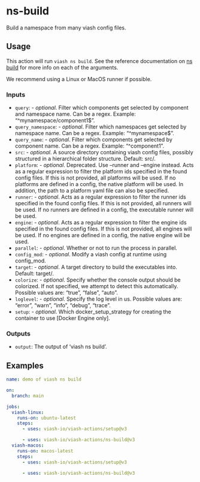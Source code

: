 # ns-build


<!--
DO NOT EDIT THIS FILE MANUALLY!
This README was generated by:
* running `Rscript ns-build/generate_yml.R` to create `action.yml`
* running `quarto render ns-build/README.qmd` to create `README.md`
-->

Build a namespace from many viash config files.

## Usage

This action will run `viash ns build`. See the reference documentation
on [ns build](https://viash.io/reference/viash/ns.html) for more info on
each of the arguments.

We recommend using a Linux or MacOS runner if possible.

### Inputs

- `query`: - *optional*. Filter which components get selected by
  component and namespace name. Can be a regex. Example:
  “^mynamespace/component1\$”.
- `query_namespace`: - *optional*. Filter which namespaces get selected
  by namespace name. Can be a regex. Example: “^mynamespace\$”.
- `query_name`: - *optional*. Filter which components get selected by
  component name. Can be a regex. Example: “^component1”.
- `src`: - *optional*. A source directory containing viash config files,
  possibly structured in a hierarchical folder structure. Default: src/.
- `platform`: - *optional*. Deprecated. Use –runner and –engine instead.
  Acts as a regular expression to filter the platform ids specified in
  the found config files. If this is not provided, all platforms will be
  used. If no platforms are defined in a config, the native platform
  will be used. In addition, the path to a platform yaml file can also
  be specified.
- `runner`: - *optional*. Acts as a regular expression to filter the
  runner ids specified in the found config files. If this is not
  provided, all runners will be used. If no runners are defined in a
  config, the executable runner will be used.
- `engine`: - *optional*. Acts as a regular expression to filter the
  engine ids specified in the found config files. If this is not
  provided, all engines will be used. If no engines are defined in a
  config, the native engine will be used.
- `parallel`: - *optional*. Whether or not to run the process in
  parallel.
- `config_mod`: - *optional*. Modify a viash config at runtime using
  config_mod.
- `target`: - *optional*. A target directory to build the executables
  into. Default: target/.
- `colorize`: - *optional*. Specify whether the console output should be
  colorized. If not specified, we attempt to detect this automatically.
  Possible values are: “true”, “false”, “auto”.
- `loglevel`: - *optional*. Specify the log level in us. Possible values
  are: “error”, “warn”, “info”, “debug”, “trace”.
- `setup`: - *optional*. Which docker_setup_strategy for creating the
  container to use \[Docker Engine only\].

### Outputs

- `output`: The output of ‘viash ns build’.

## Examples

``` yaml
name: demo of viash ns build

on: 
  branch: main

jobs:
  viash-linux:
    runs-on: ubuntu-latest
    steps:
      - uses: viash-io/viash-actions/setup@v3

      - uses: viash-io/viash-actions/ns-build@v3
  viash-macos:
    runs-on: macos-latest
    steps:
      - uses: viash-io/viash-actions/setup@v3

      - uses: viash-io/viash-actions/ns-build@v3
```
